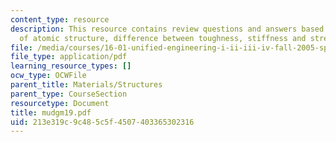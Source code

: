 ```yaml
---
content_type: resource
description: This resource contains review questions and answers based on deformation
  of atomic structure, difference between toughness, stiffness and strength.
file: /media/courses/16-01-unified-engineering-i-ii-iii-iv-fall-2005-spring-2006/213e319c9c485c5f4507403365302316_mudgm19.pdf
file_type: application/pdf
learning_resource_types: []
ocw_type: OCWFile
parent_title: Materials/Structures
parent_type: CourseSection
resourcetype: Document
title: mudgm19.pdf
uid: 213e319c-9c48-5c5f-4507-403365302316
---
```

